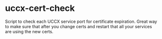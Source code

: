 # uccx-cert-check
Script to check each UCCX service port for certificate expiration. Great way to make sure that after you change certs and restart that all your services are using the new certs.
